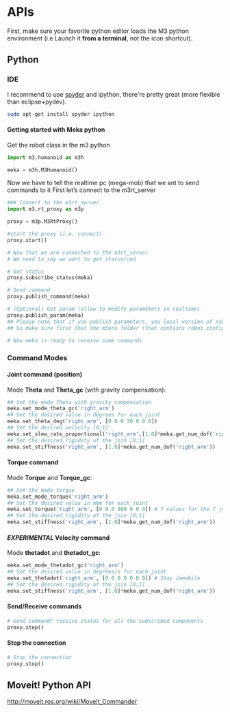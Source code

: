 # APIs

First, make sure your favorite python editor loads the M3 python environment (i.e Launch it **from a terminal**, not the icon shortcut).

## Python

### IDE
I recommend to use [spyder](https://code.google.com/p/spyderlib/) and ipython, there're pretty great (more flexible than eclipse+pydev).
```bash
sudo apt-get install spyder ipython
```

#### Getting started with Meka python

Get the robot class in the m3 python
```python
import m3.humanoid as m3h

meka = m3h.M3Humanoid()
```

Now we have to tell the realtime pc (mega-mob) that we ant to send commands to it
First let’s connect to the m3rt_server

```python
### Connect to the m3rt_server
import m3.rt_proxy as m3p

proxy = m3p.M3RtProxy()

#start the proxy (i.e. connect)
proxy.start()
```
```python
# Now that we are connected to the m3rt_server
# We need to say we want to get status/cmd

# Get status
proxy.subscribe_status(meka)

# Send command
proxy.publish_command(meka)

# (Optional) Get param (allow to modify parameters in realtime)
proxy.publish_param(meka)
## Please note that if you publish parameters, you local version of robot_config will be issued to the server.
## So make sure first that the m3ens folder (that contains robot_config) is the same on the realtime pc, otherwise the remote config will be overridden by your local config.

# Now meka is ready to receive some commands
```

### Command Modes

#### Joint command (position)
Mode **Theta** and **Theta_gc** (with gravity compensation):
```python
## Set the mode Theta with gravity compensation
meka.set_mode_theta_gc('right_arm')
## Set the desired value in degrees for each joint
meka.set_theta_deg('right_arm', [0 0 0 30 0 0 0])
## Set the desired velocity [0;1]
meka.set_slew_rate_proportional('right_arm',[1.0]*meka.get_num_dof('right_arm'))
## Set the desired rigidity of the join [0;1]
meka.set_stiffness('right_arm', [1.0]*meka.get_num_dof('right_arm'))
```

#### Torque command
Mode **Torque** and **Torque_gc**:
```python
## Set the mode torque
meka.set_mode_torque('right_arm')
## Set the desired value in mNm for each joint
meka.set_torque('right_arm', [0 0 0 800 0 0 0]) # 7 values for the 7 joints
## Set the desired rigidity of the join [0;1]
meka.set_stiffness('right_arm', [1.0]*meka.get_num_dof('right_arm'))
```

#### ***EXPERIMENTAL*** Velocity command
Mode **thetadot** and **thetadot_gc**:
```python
meka.set_mode_thetadot_gc('right_arm')
## Set the desired value in degrees/s for each joint
meka.set_thetadot('right_arm', [0 0 0 0 0 0 0]) # Stay immobile
## Set the desired rigidity of the join [0;1]
meka.set_stiffness('right_arm', [1.0]*meka.get_num_dof('right_arm'))
```
#### Send/Receive commands 
```python
# Send command/ receive status for all the subscribed components
proxy.step()
```
#### Stop the connection
```python
# Stop the connection
proxy.stop()
```

## Moveit! Python API

http://moveit.ros.org/wiki/MoveIt_Commander 
